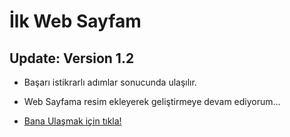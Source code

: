 # İlk Web Sayfam
## Update: Version 1.2
* Başarı istikrarlı adımlar sonucunda ulaşılır.
* Web Sayfama resim ekleyerek geliştirmeye devam ediyorum...

* [Bana Ulaşmak için tıkla!](https://app.patika.dev/cblack)